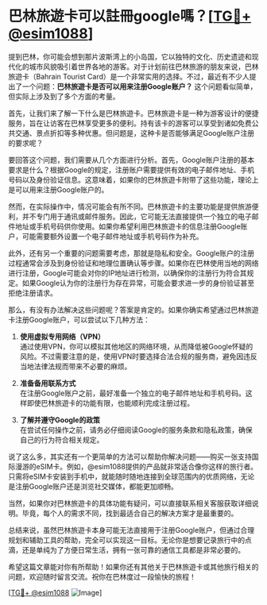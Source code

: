 # 巴林旅遊卡可以註冊google嗎？[[TG💪+ @esim1088](https://t.me/s/esim1088)]

提到巴林，你可能会想到那片波斯湾上的小岛国，它以独特的文化、历史遗迹和现代化的城市风貌吸引着世界各地的游客。对于计划前往巴林旅游的朋友来说，巴林旅遊卡（Bahrain Tourist Card）是一个非常实用的选择。不过，最近有不少人提出了一个问题：**巴林旅遊卡是否可以用来注册Google账户？** 这个问题看似简单，但实际上涉及到了多个方面的考量。

首先，让我们来了解一下什么是巴林旅遊卡。巴林旅遊卡是一种为游客设计的便捷服务，旨在让访客在巴林享受更多的便利。持有该卡的游客可以享受到诸如免费公共交通、景点折扣等多种优惠。但问题是，这种卡是否能够满足Google账户注册的要求呢？

要回答这个问题，我们需要从几个方面进行分析。首先，Google账户注册的基本要求是什么？根据Google的规定，注册账户需要提供有效的电子邮件地址、手机号码以及身份验证信息。这意味着，如果你的巴林旅遊卡附带了这些功能，理论上是可以用来注册Google账户的。

然而，在实际操作中，情况可能会有所不同。巴林旅遊卡的主要功能是提供旅游便利，并不专门用于通讯或邮件服务。因此，它可能无法直接提供一个独立的电子邮件地址或手机号码供你使用。如果你希望利用巴林旅遊卡的信息注册Google账户，可能需要额外设置一个电子邮件地址或手机号码作为补充。

此外，还有另一个重要的问题需要考虑，那就是隐私和安全。Google账户的注册过程通常会涉及到身份验证和地理位置确认等步骤。如果你在巴林使用当地的网络进行注册，Google可能会对你的IP地址进行检测，以确保你的注册行为符合其规定。如果Google认为你的注册行为存在异常，可能会要求进一步的身份验证甚至拒绝注册请求。

那么，有没有办法解决这些问题呢？答案是肯定的。如果你确实希望通过巴林旅遊卡注册Google账户，可以尝试以下几种方法：

1. **使用虚拟专用网络（VPN）**  
   通过使用VPN，你可以模拟其他地区的网络环境，从而降低被Google怀疑的风险。不过需要注意的是，使用VPN时要选择合法合规的服务商，避免因违反当地法律法规而带来不必要的麻烦。

2. **准备备用联系方式**  
   在注册Google账户之前，最好准备一个独立的电子邮件地址和手机号码。这样即使巴林旅遊卡的功能有限，也能顺利完成注册过程。

3. **了解并遵守Google的政策**  
   在尝试任何操作之前，请务必仔细阅读Google的服务条款和隐私政策，确保自己的行为符合相关规定。

说了这么多，其实还有一个更简单的方法可以帮助你解决问题——购买一张支持国际漫游的eSIM卡。例如，@esim1088提供的产品就非常适合像你这样的旅行者。只需将eSIM卡安装到手机中，就能随时随地连接到全球范围内的优质网络，无论是注册Google账户还是浏览社交媒体，都能更加顺畅。

当然，如果你对巴林旅遊卡的具体功能有疑问，可以直接联系相关客服获取详细说明。毕竟，每个人的需求不同，找到最适合自己的解决方案才是最重要的。

总结来说，虽然巴林旅遊卡本身可能无法直接用于注册Google账户，但通过合理规划和辅助工具的帮助，完全可以实现这一目标。无论你是想要记录旅行中的点滴，还是单纯为了方便日常生活，拥有一张可靠的通信工具都是非常必要的。

希望这篇文章能对你有所帮助！如果你还有其他关于巴林旅遊卡或其他旅行相关的问题，欢迎随时留言交流。祝你在巴林度过一段愉快的旅程！

[[TG💪+ @esim1088](https://t.me/s/esim1088) ![Image](https://i.postimg.cc/4NQfJmqS/Snipaste-2025-05-13-00-14-12.png)]